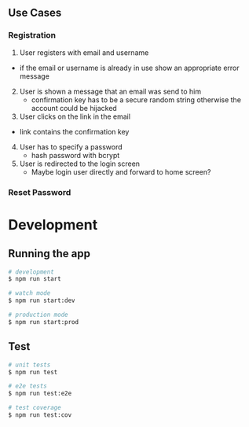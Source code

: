 ## Use Cases

### Registration

1. User registers with email and username
  - if the email or username is already in use show an appropriate error message
2. User is shown a message that an email was send to him
   - confirmation key has to be a secure random string otherwise the account could be hijacked
3. User clicks on the link in the email
  - link contains the confirmation key
4. User has to specify a password
   - hash password with bcrypt
5. User is redirected to the login screen
   - Maybe login user directly and forward to home screen?

### Reset Password

# Development

## Running the app

```bash
# development
$ npm run start

# watch mode
$ npm run start:dev

# production mode
$ npm run start:prod
```

## Test

```bash
# unit tests
$ npm run test

# e2e tests
$ npm run test:e2e

# test coverage
$ npm run test:cov
```
